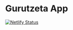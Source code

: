 # Gurutzeta App

[![Netlify Status](https://api.netlify.com/api/v1/badges/c0860739-d161-497b-870d-0f9768d580f2/deploy-status)](https://app.netlify.com/sites/effervescent-peony-d6f04a/deploys)
